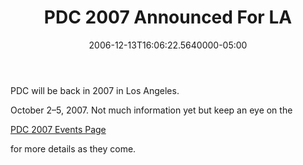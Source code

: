 ﻿---
title: PDC 2007 Announced For LA
date: "2006-12-13T16:06:22.5640000-05:00"
description: PDC will be back in 2007 in Los Angeles. October 2–5, 2007. Not
featuredImage: img/pdc-2007-announced-for-la-featured.png
---

PDC will be back in 2007 in Los Angeles.

October 2–5, 2007. Not much information yet but keep an eye on the

[PDC 2007 Events Page](http://msdn.microsoft.com/events/pdc)

for more details as they come.

